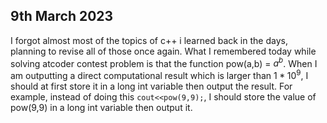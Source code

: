 ## 9th March 2023

I forgot almost most of the topics of c++ i learned back in the days, planning to revise all of those once again.
What I remembered today while solving atcoder contest problem is that the function pow(a,b) = $a^b$.
When I am outputting a direct computational result which is larger than $1*10^9$, I should at first store it in a long int variable then output the result. For example, instead of doing this ``` cout<<pow(9,9); ```, I should store the value of pow(9,9) in a long int variable then output it. 
